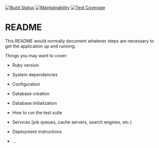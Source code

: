 [![Build Status](https://travis-ci.org/tobydawson1/fruits.svg?branch=master)](https://travis-ci.org/tobydawson1/fruits)
[![Maintainability](https://api.codeclimate.com/v1/badges/68c20bea655cb15bf795/maintainability)](https://codeclimate.com/github/tobydawson1/fruits/maintainability)
[![Test Coverage](https://api.codeclimate.com/v1/badges/68c20bea655cb15bf795/test_coverage)](https://codeclimate.com/github/tobydawson1/fruits/test_coverage)



# README

This README would normally document whatever steps are necessary to get the
application up and running.

Things you may want to cover:

* Ruby version

* System dependencies

* Configuration

* Database creation

* Database initialization

* How to run the test suite

* Services (job queues, cache servers, search engines, etc.)

* Deployment instructions

* ...



